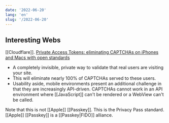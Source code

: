 ```yaml
---
date: '2022-06-20'
lang: 'en'
slug: '/2022-06-20'
---
```


## Interesting Webs

[[Cloudflare]]. [Private Access Tokens: eliminating CAPTCHAs on iPhones and Macs with open standards](https://blog.cloudflare.com/eliminating-captchas-on-iphones-and-macs-using-new-standard/)

- A completely invisible, private way to validate that real users are visiting your site.
- This will eliminate nearly 100% of CAPTCHAs served to these users.
- Usability aside, mobile environments present an additional challenge in that they are increasingly API-driven. CAPTCHAs cannot work in an API environment where [[JavaScript]] can't be rendered or a WebView can't be called.

Note that this is not [[Apple]] [[Passkey]]. This is the Privacy Pass standard. [[Apple]] [[Passkey]] is a [[Passkey|FIDO]] alliance.
